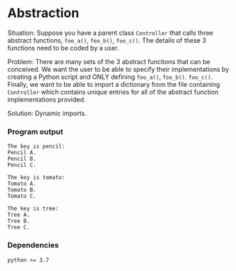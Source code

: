 # Abstraction

Situation: Suppose you have a parent class `Controller` that calls three abstract functions, `foo_a()`, `foo_b()`, `foo_c()`. The details of these 3 functions need to be coded by a user.

Problem: There are many sets of the 3 abstract functions that can be conceived. We want the user to be able to specify their implementations by creating a Python script and ONLY defining `foo_a()`, `foo_b()`. `foo_c()`. Finally, we want to be able to import a dictionary from the file containing `Controller` which contains unique entries for all of the abstract function implementations provided. 

Solution: Dynamic imports.

### Program output

```
The key is pencil:
Pencil A.
Pencil B.
Pencil C.

The key is tomato:
Tomato A.
Tomato B.
Tomato C.

The key is tree:
Tree A.
Tree B.
Tree C.
```

### Dependencies

`python >= 3.7`
